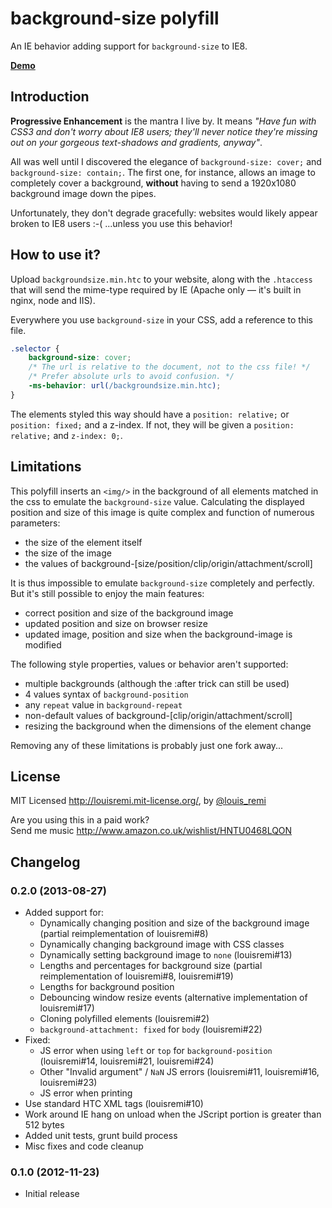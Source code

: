 background-size polyfill
========================

An IE behavior adding support for `background-size` to IE8.

**[Demo](http://louisremi.github.com/background-size-polyfill/)**

Introduction
------------

**Progressive Enhancement** is the mantra I live by. It means *"Have fun with CSS3 and don't worry about IE8 users; they'll never notice they're missing out on your gorgeous text-shadows and gradients, anyway"*.

All was well until I discovered the elegance of `background-size: cover;` and `background-size: contain;`.
The first one, for instance, allows an image to completely cover a background, 
**without** having to send a 1920x1080 background image down the pipes.

Unfortunately, they don't degrade gracefully: websites would likely appear broken to IE8 users :-( 
...unless you use this behavior!

How to use it?
--------------

Upload `backgroundsize.min.htc` to your website, along with the `.htaccess` that will send the mime-type required by IE (Apache only — it's built in nginx, node and IIS).

Everywhere you use `background-size` in your CSS, add a reference to this file.

```css
.selector { 
	background-size: cover;
	/* The url is relative to the document, not to the css file! */
	/* Prefer absolute urls to avoid confusion. */
	-ms-behavior: url(/backgroundsize.min.htc);
}
```
The elements styled this way should have a `position: relative;` or `position: fixed;` and a z-index. 
If not, they will be given a `position: relative;` and `z-index: 0;`.

Limitations
-----------

This polyfill inserts an `<img/>` in the background of all elements matched in the css to emulate the `background-size` value.
Calculating the displayed position and size of this image is quite complex and function of numerous parameters:  
- the size of the element itself  
- the size of the image  
- the values of background-[size/position/clip/origin/attachment/scroll]

It is thus impossible to emulate `background-size` completely and perfectly. But it's still possible to enjoy the main features:  
- correct position and size of the background image  
- updated position and size on browser resize  
- updated image, position and size when the background-image is modified

The following style properties, values or behavior aren't supported:  
- multiple backgrounds (although the :after trick can still be used)  
- 4 values syntax of `background-position`  
- any `repeat` value in `background-repeat`  
- non-default values of background-[clip/origin/attachment/scroll]  
- resizing the background when the dimensions of the element change

Removing any of these limitations is probably just one fork away...

License
-------

MIT Licensed http://louisremi.mit-license.org/, by [@louis_remi](http://twitter.com/louis_remi)

Are you using this in a paid work?  
Send me music http://www.amazon.co.uk/wishlist/HNTU0468LQON

Changelog
---------

### 0.2.0 (2013-08-27)

- Added support for:  
  - Dynamically changing position and size of the background image (partial reimplementation of louisremi#8)  
  - Dynamically changing background image with CSS classes  
  - Dynamically setting background image to `none` (louisremi#13)  
  - Lengths and percentages for background size (partial reimplementation of louisremi#8, louisremi#19)  
  - Lengths for background position  
  - Debouncing window resize events (alternative implementation of louisremi#17)  
  - Cloning polyfilled elements (louisremi#2)  
  - `background-attachment: fixed` for `body` (louisremi#22)  
- Fixed:  
  - JS error when using `left` or `top` for `background-position` (louisremi#14, louisremi#21, louisremi#24)  
  - Other "Invalid argument" / `NaN` JS errors (louisremi#11, louisremi#16, louisremi#23)  
  - JS error when printing  
- Use standard HTC XML tags (louisremi#10)  
- Work around IE hang on unload when the JScript portion is greater than 512 bytes  
- Added unit tests, grunt build process  
- Misc fixes and code cleanup

### 0.1.0 (2012-11-23)

- Initial release
